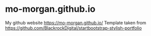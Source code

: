 
# mo-morgan.github.io
My github website https://mo-morgan.github.io/
Template taken from https://github.com/BlackrockDigital/startbootstrap-stylish-portfolio
